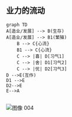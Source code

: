 ## 业力的流动
```mermaid 业力的流动
graph TD
A[造业/发展] --> B(生存)
A[造业/发展] --> B1(繁殖)
    B --> C{心流}
    B1 --> C{心流}
    C --> |喜| D[习气1]
    C --> |舍| D1[习气2]
    C --> |忧| D2[习气3]
D -->E(互作)
D1 -->E
D2-->E
E-->A
   
```

![图像 004](https://user-images.githubusercontent.com/34572147/144531160-428c45f5-fda3-4b2c-a3a8-24394bf96100.png)
